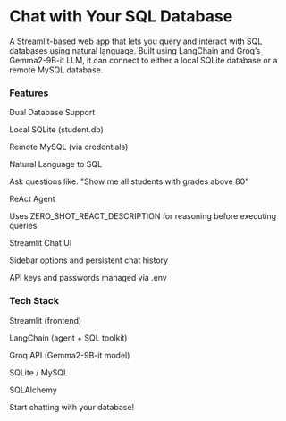 # Chat with Your SQL Database
A Streamlit-based web app that lets you query and interact with SQL databases using natural language. Built using LangChain and Groq’s Gemma2-9B-it LLM, it can connect to either a local SQLite database or a remote MySQL database.

### Features

Dual Database Support

Local SQLite (student.db)

Remote MySQL (via credentials)

Natural Language to SQL

Ask questions like:
"Show me all students with grades above 80"

ReAct Agent

Uses ZERO_SHOT_REACT_DESCRIPTION for reasoning before executing queries

Streamlit Chat UI

Sidebar options and persistent chat history

API keys and passwords managed via .env


### Tech Stack

Streamlit (frontend)

LangChain (agent + SQL toolkit)

Groq API (Gemma2-9B-it model)

SQLite / MySQL

SQLAlchemy




Start chatting with your database!

